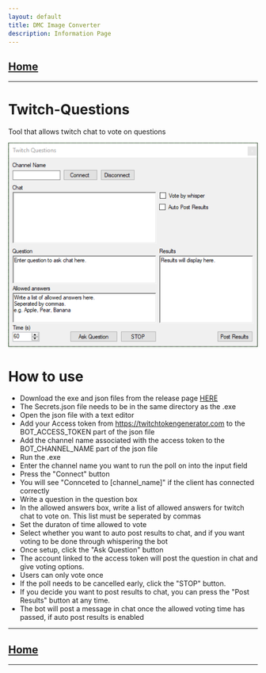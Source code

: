 ```yaml
---
layout: default
title: DMC Image Converter
description: Information Page
---
```

## [Home](./)
---
# Twitch-Questions
Tool that allows twitch chat to vote on questions

![Screenshot](https://github.com/Ryason/Twitch-Questions/blob/master/ProgramImage.PNG?raw=true)

# How to use
- Download the exe and json files from the release page [HERE](https://github.com/Ryason/Twitch-Questions/releases/tag/v0.03)
- The Secrets.json file needs to be in the same directory as the .exe
- Open the json file with a text editor
- Add your Access token from https://twitchtokengenerator.com to the BOT_ACCESS_TOKEN part of the json file
- Add the channel name associated with the access token to the BOT_CHANNEL_NAME part of the json file
- Run the .exe
- Enter the channel name you want to run the poll on into the input field
- Press the "Connect" button
- You will see "Connceted to [channel_name]" if the client has connected correctly 
- Write a question in the question box
- In the allowed answers box, write a list of allowed answers for twitch chat to vote on. This list must be seperated by commas
- Set the duraton of time allowed to vote
- Select whether you want to auto post results to chat, and if you want voting to be done through whispering the bot
- Once setup, click the "Ask Question" button
- The account linked to the access token will post the question in chat and give voting options.
- Users can only vote once
- If the poll needs to be cancelled early, click the "STOP" button.
- If you decide you want to post results to chat, you can press the "Post Results" button at any time.
- The bot will post a message in chat once the allowed voting time has passed, if auto post results is enabled
---
## [Home](./)
---
